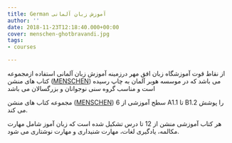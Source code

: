 ```yaml
---
title: German آموزش زبان آلمانی
author: ''
date: 2018-11-23T12:18:40.000+00:00
cover: menschen-ghotbravandi.jpg
tags:
- courses

---
```

از نقاط قوت آموزشگاه زبان افق مهر درزمینه آموزش زبان آلمانی استفاده ازمجموعه کتاب های منشن ([MENSCHEN](https://almanizaban.com/%DA%A9%D8%AA%D8%A7%D8%A8-%D9%87%D8%A7%DB%8C-%D9%85%D9%86%D8%B4%D9%86/)) می باشد که در موسسه هوبر آلمان به چاپ رسیده است و مناسب گروه سنی نوجوانان و بزرگسالان می باشد

مجموعه کتاب های منشن ([MENSCHEN](https://almanizaban.com/%DA%A9%D8%AA%D8%A7%D8%A8-%D9%87%D8%A7%DB%8C-%D9%85%D9%86%D8%B4%D9%86/)) 6 سطح آموزشی از A1.1 تا B1.2 را پوشش می کند.

هر کتاب آموزشی منشن از 12 تا درس تشکیل شده است که زبان آموز شامل مهارت مکالمه، یادگیری لغات، مهارت شنیداری و مهارت نوشتاری می شود.